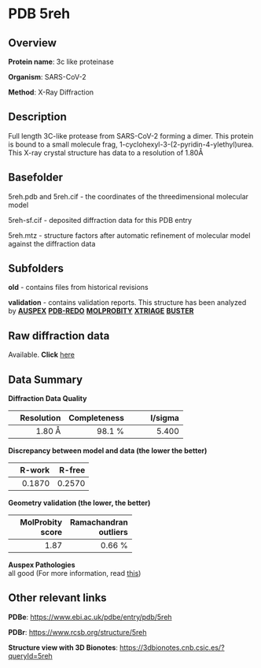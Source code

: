 # PDB 5reh

## Overview

**Protein name**: 3c like proteinase

**Organism**: SARS-CoV-2

**Method**: X-Ray Diffraction

## Description

Full length 3C-like protease from SARS-CoV-2 forming a dimer. This protein is bound to a small molecule frag, 1-cyclohexyl-3-(2-pyridin-4-ylethyl)urea. This X-ray crystal structure has data to a resolution of 1.80Å

## Basefolder

5reh.pdb and 5reh.cif - the coordinates of the threedimensional molecular model

5reh-sf.cif - deposited diffraction data for this PDB entry

5reh.mtz - structure factors after automatic refinement of molecular model against the diffraction data

## Subfolders



**old** - contains files from historical revisions

**validation** - contains validation reports. This structure has been analyzed by [**AUSPEX**](https://github.com/thorn-lab/coronavirus_structural_task_force/tree/master/pdb/3c_like_proteinase/SARS-CoV-2/5reh/validation/auspex) [**PDB-REDO**](https://github.com/thorn-lab/coronavirus_structural_task_force/tree/master/pdb/3c_like_proteinase/SARS-CoV-2/5reh/validation/pdb-redo) [**MOLPROBITY**](https://github.com/thorn-lab/coronavirus_structural_task_force/tree/master/pdb/3c_like_proteinase/SARS-CoV-2/5reh/validation/molprobity) [**XTRIAGE**](https://github.com/thorn-lab/coronavirus_structural_task_force/blob/master/pdb/3c_like_proteinase/SARS-CoV-2/5reh/validation/Xtriage_output.log) [**BUSTER**](https://www.globalphasing.com/buster/wiki/index.cgi?Covid19Pdb5REH) 



## Raw diffraction data

Available. **Click** [here](https://zenodo.org/record/3730762) 

## Data Summary
**Diffraction Data Quality**

|   | Resolution | Completeness| I/sigma |
|---|-------------:|----------------:|--------------:|
|   |1.80 Å|98.1  %|<img width=50/>5.400|

**Discrepancy between model and data (the lower the better)**

|   | **R-work**| **R-free**   
|---|-------------:|----------------:|           
||  0.1870|  0.2570|

**Geometry validation (the lower, the better)**

|   |**MolProbity<br>score**| **Ramachandran<br>outliers** 
|---|-------------:|----------------:|
||  1.87|  0.66 %|

**Auspex Pathologies**<br> all good (For more information, read [this](https://github.com/thorn-lab/coronavirus_structural_task_force/blob/master/pdb/3c_like_proteinase/SARS-CoV-2/5reh/validation/auspex/5reh_auspex_comments.txt))

 



## Other relevant links 
**PDBe**:  https://www.ebi.ac.uk/pdbe/entry/pdb/5reh
 
**PDBr**: https://www.rcsb.org/structure/5reh 

**Structure view with 3D Bionotes**: https://3dbionotes.cnb.csic.es/?queryId=5reh

